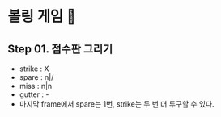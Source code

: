 # 볼링 게임 🎳

## Step 01. 점수판 그리기
  - strike : X
  - spare : n|/
  - miss : n|n
  - gutter : -
  - 마지막 frame에서 spare는 1번, strike는 두 번 더 투구할 수 있다.